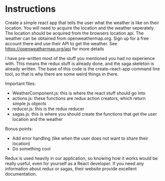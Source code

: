 # Instructions

Create a simple react app that tells the user what the weather is like on their location. You will need to acquire the location and the weather seperately. The location should be acquired from the browsers location api. The weather can be obtained from openweathermap.org. Sign up for a free account there and use their API to get the weather. See https://openweathermap.org/api for more details

I have pre-written most of the stuff you mentioned you had no experience with. This means the redux stuff is already done, and the saga skeleton is already written. The base of this code is the create-react-app command line tool, so that is why there are some weird things in there.

Important files:
- WeatherComponent.js: this is where the react stuff should go into
- actions.js: these functions are redux action creators, which return simple js objects
- reducer.js: this is the redux reducer
- sagas.js: this is where you should create the functions that get the user location and the weather

Bonus points:
- Add error handling (like when the user does not want to share their location)
- Do something cool

Redux is used heavily in our application, so knowing how it works would be really useful, even for yourself as a React developer. If you need any information about redux or sagas, their website provide excellent documentation.
